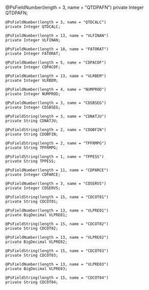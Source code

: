 @PsFieldNumber(length = 3, name = "QTDPAFN")
	private Integer QTDPAFN;
	
	@PsFieldNumber(length = 3, name = "QTDCALC")
	private Integer QTDCALC;
	
	@PsFieldNumber(length = 13, name = "VLFINAN")
	private Integer VLFINAN;
	
	@PsFieldNumber(length = 10, name = "FATORAT")
	private Integer FATORAT;
	
	@PsFieldNumber(length = 5, name = "CDPACOF")
	private Integer CDPACOF;
	
	@PsFieldNumber(length = 13, name = "VLRBEM")
	private Integer VLRBEM;
	
	@PsFieldNumber(length = 4, name = "NUMPROD")
	private Integer NUMPROD;
	
	@PsFieldNumber(length = 3, name = "CDSBSEG")
	private Integer CDSBSEG;
	
	@PsFieldString(length = 3, name = "CDNATJU")
	private String CDNATJU;
	
	@PsFieldString(length = 2, name = "CDOBFIN")
	private String CDOBFIN;
	
	@PsFieldString(length = 2, name = "TPFRMPG")
	private String TPFRMPG;
	
	@PsFieldString(length = 1, name = "TPPESS")
	private String TPPESS;
	
	@PsFieldNumber(length = 11, name = "CDPARCE")
	private Integer CDPARCE;
	
	@PsFieldNumber(length = 3, name = "CDSERVS")
	private Integer CDSERVS;
	
	@PsFieldString(length = 15, name = "CDCOT01")
	private String CDCOT01;
	
	@PsFieldNumber(length = 13, name = "VLPRE01")
	private BigDecimal VLPRE01;
	
	@PsFieldString(length = 15, name = "CDCOT02")
	private String CDCOT02;
	
	@PsFieldNumber(length = 13, name = "VLPRE02")
	private BigDecimal VLPRE02;
	
	@PsFieldString(length = 15, name = "CDCOT03")
	private String CDCOT03;
	
	@PsFieldNumber(length = 13, name = "VLPRE03")
	private BigDecimal VLPRE03;
	
	@PsFieldString(length = 15, name = "CDCOT04")
	private String CDCOT04;
